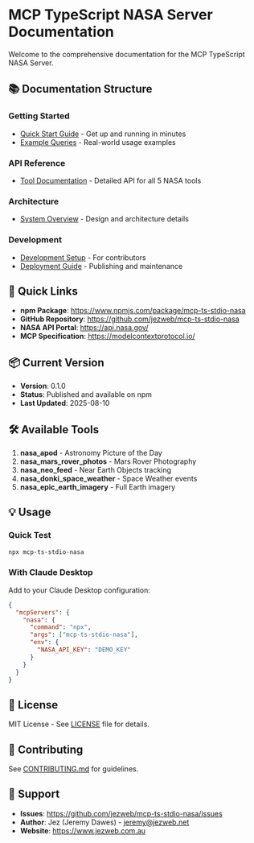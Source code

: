 # MCP TypeScript NASA Server Documentation

Welcome to the comprehensive documentation for the MCP TypeScript NASA Server.

## 📚 Documentation Structure

### Getting Started
- [Quick Start Guide](guides/getting-started.md) - Get up and running in minutes
- [Example Queries](guides/examples.md) - Real-world usage examples

### API Reference
- [Tool Documentation](api/tools.md) - Detailed API for all 5 NASA tools

### Architecture
- [System Overview](architecture/overview.md) - Design and architecture details

### Development
- [Development Setup](guides/getting-started.md#development-setup-for-contributors) - For contributors
- [Deployment Guide](development/deployment.md) - Publishing and maintenance

## 🚀 Quick Links

- **npm Package**: https://www.npmjs.com/package/mcp-ts-stdio-nasa
- **GitHub Repository**: https://github.com/jezweb/mcp-ts-stdio-nasa
- **NASA API Portal**: https://api.nasa.gov/
- **MCP Specification**: https://modelcontextprotocol.io/

## 📦 Current Version

- **Version**: 0.1.0
- **Status**: Published and available on npm
- **Last Updated**: 2025-08-10

## 🛠️ Available Tools

1. **nasa_apod** - Astronomy Picture of the Day
2. **nasa_mars_rover_photos** - Mars Rover Photography
3. **nasa_neo_feed** - Near Earth Objects tracking
4. **nasa_donki_space_weather** - Space Weather events
5. **nasa_epic_earth_imagery** - Full Earth imagery

## 💡 Usage

### Quick Test
```bash
npx mcp-ts-stdio-nasa
```

### With Claude Desktop
Add to your Claude Desktop configuration:
```json
{
  "mcpServers": {
    "nasa": {
      "command": "npx",
      "args": ["mcp-ts-stdio-nasa"],
      "env": {
        "NASA_API_KEY": "DEMO_KEY"
      }
    }
  }
}
```

## 📝 License

MIT License - See [LICENSE](../LICENSE) file for details.

## 🤝 Contributing

See [CONTRIBUTING.md](../CONTRIBUTING.md) for guidelines.

## 📧 Support

- **Issues**: https://github.com/jezweb/mcp-ts-stdio-nasa/issues
- **Author**: Jez (Jeremy Dawes) - jeremy@jezweb.net
- **Website**: https://www.jezweb.com.au